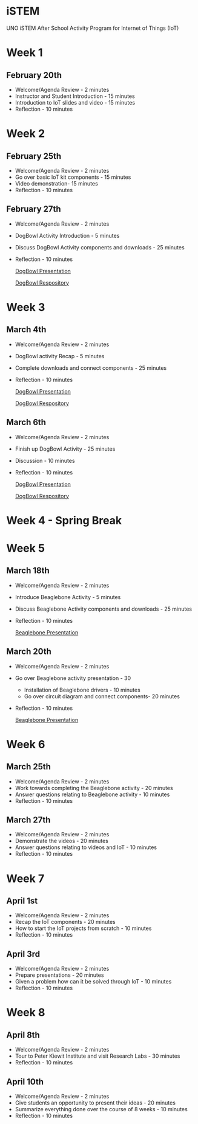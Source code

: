 # iSTEM
UNO iSTEM After School Activity Program for Internet of Things (IoT)

# Week 1 

## February 20th
* Welcome/Agenda Review - 2 minutes
* Instructor and Student Introduction - 15 minutes
* Introduction to IoT slides and video - 15 minutes
* Reflection - 10 minutes


# Week 2

## February 25th 
* Welcome/Agenda Review - 2 minutes
* Go over basic IoT kit components - 15 minutes
* Video demonstration- 15 minutes
* Reflection - 10 minutes

## February 27th 
* Welcome/Agenda Review - 2 minutes
* DogBowl Activity Introduction - 5 minutes
* Discuss DogBowl Activity components and downloads - 25 minutes
* Reflection - 10 minutes

  [DogBowl Presentation]
  
  
  [DogBowl Respository]
  
  [DogBowl Presentation]: https://drive.google.com/open?id=1Vjx98qgrHOb0J22CDgLreN1sCz7dzwO7
  [Dogbowl Respository]: https://github.com/SachinPawaskarUNO/IoT-DogBowl
# Week 3

## March 4th 
* Welcome/Agenda Review - 2 minutes
* DogBowl activity Recap - 5 minutes
* Complete downloads and connect components - 25 minutes
* Reflection - 10 minutes

  [DogBowl Presentation]
  
  
  [DogBowl Respository]

## March 6th 
* Welcome/Agenda Review - 2 minutes
* Finish up DogBowl Activity - 25 minutes
* Discussion - 10 minutes
* Reflection - 10 minutes

  [DogBowl Presentation]
  
  
  [DogBowl Respository]

# Week 4 - Spring Break

# Week 5 

## March 18th
* Welcome/Agenda Review - 2 minutes
* Introduce Beaglebone Activity - 5 minutes
* Discuss Beaglebone Activity components and downloads - 25 minutes
* Reflection - 10 minutes

  [Beaglebone Presentation]

  [Beaglebone Presentation]: https://drive.google.com/open?id=1GdmE_rNTEK4-4bPZwd8uz173-r5CeTjy

## March 20th
* Welcome/Agenda Review - 2 minutes
* Go over Beaglebone activity presentation - 30
  * Installation of Beaglebone drivers - 10 minutes
  *  Go over circuit diagram and connect components- 20 minutes
* Reflection - 10 minutes

  [Beaglebone Presentation]
  
 # Week 6
  
 ## March 25th
 * Welcome/Agenda Review - 2 minutes
 * Work towards completing the Beaglebone activity - 20 minutes
 * Answer questions relating to Beaglebone activity - 10 minutes
 * Reflection - 10 minutes
  
 ## March 27th
 * Welcome/Agenda Review - 2 minutes
 * Demonstrate the videos - 20 minutes
 * Answer questions relating to videos and IoT - 10 minutes
 * Reflection - 10 minutes
  
 # Week 7
  
 ## April 1st
 * Welcome/Agenda Review - 2 minutes
 * Recap the IoT components - 20 minutes
 * How to start the IoT projects from scratch - 10 minutes
 * Reflection - 10 minutes
  
 ## April 3rd
 * Welcome/Agenda Review - 2 minutes
 * Prepare presentations - 20 minutes
 * Given a problem how can it be solved through IoT - 10 minutes
 * Reflection - 10 minutes
  
 # Week 8
  
 ## April 8th
 * Welcome/Agenda Review - 2 minutes
 * Tour to Peter Kiewit Institute and visit Research Labs - 30 minutes
 * Reflection - 10 minutes
  
 ## April 10th
 * Welcome/Agenda Review - 2 minutes
 * Give students an opportunity to present their ideas - 20 minutes
 * Summarize everything done over the course of 8 weeks - 10 minutes
 * Reflection - 10 minutes
  
  

